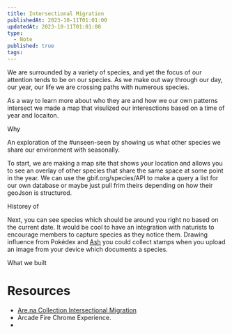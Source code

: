 ```yaml
---
title: Intersectional Migration
publishedAt: 2023-10-11T01:01:00
updatedAt: 2023-10-11T01:01:00
type:
  - Note
published: true
tags:
---
```


We are surrounded by a variety of species, and yet the focus of our attention tends to be on our species. As we make out way through our day, our year, our life we are crossing paths with numerous species.

As a way to learn more about who they are and how we our own patterns intersect we made a map that visulized our interesctions based on a time of year and locaiton.    


Why

An exploration of the #unseen-seen by showing us what other species we share our environment with seasonally. 

To start, we are making a map site that shows your location and allows you to see an overlay of other species that share the same space at some point in the year. We can use the gbif.org/species/API to make a query a list for our own database or maybe just pull frim theirs depending on how their geoJson is structured.



Historey of 


Next, you can see species which should be around you right no based on the current date. It would be cool to have an integration with naturists to encourage members to capture species as they notice them. Drawing influence from  Pokédex and [Ash](https://www.finh.cc/ash) you could collect stamps when you upload an image from your device which documents a species. 


What we built 




# Resources
- [Are.na Collection Intersectional Migration]([](https://www.are.na/made-for-earth/intersectional-migration))
- Arcade Fire Chrome Experience.
- 